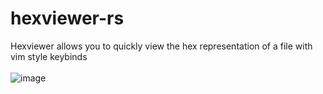 # hexviewer-rs
Hexviewer allows you to quickly view the hex representation of a file with vim style keybinds<br><br>
![image](https://user-images.githubusercontent.com/35516367/117053781-3bb6ac80-acce-11eb-9b01-5bccd4396191.png)
